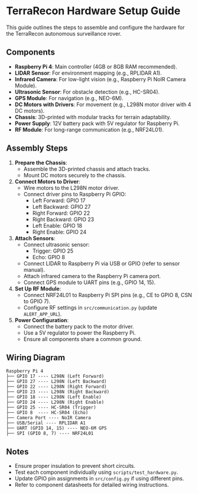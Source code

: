 # TerraRecon Hardware Setup Guide

This guide outlines the steps to assemble and configure the hardware for the TerraRecon autonomous surveillance rover.

## Components
- **Raspberry Pi 4**: Main controller (4GB or 8GB RAM recommended).
- **LIDAR Sensor**: For environment mapping (e.g., RPLIDAR A1).
- **Infrared Camera**: For low-light vision (e.g., Raspberry Pi NoIR Camera Module).
- **Ultrasonic Sensor**: For obstacle detection (e.g., HC-SR04).
- **GPS Module**: For navigation (e.g., NEO-6M).
- **DC Motors with Drivers**: For movement (e.g., L298N motor driver with 4 DC motors).
- **Chassis**: 3D-printed with modular tracks for terrain adaptability.
- **Power Supply**: 12V battery pack with 5V regulator for Raspberry Pi.
- **RF Module**: For long-range communication (e.g., NRF24L01).

## Assembly Steps
1. **Prepare the Chassis**:
   - Assemble the 3D-printed chassis and attach tracks.
   - Mount DC motors securely to the chassis.
2. **Connect Motors to Driver**:
   - Wire motors to the L298N motor driver.
   - Connect driver pins to Raspberry Pi GPIO:
     - Left Forward: GPIO 17
     - Left Backward: GPIO 27
     - Right Forward: GPIO 22
     - Right Backward: GPIO 23
     - Left Enable: GPIO 18
     - Right Enable: GPIO 24
3. **Attach Sensors**:
   - Connect ultrasonic sensor:
     - Trigger: GPIO 25
     - Echo: GPIO 8
   - Connect LIDAR to Raspberry Pi via USB or GPIO (refer to sensor manual).
   - Attach infrared camera to the Raspberry Pi camera port.
   - Connect GPS module to UART pins (e.g., GPIO 14, 15).
4. **Set Up RF Module**:
   - Connect NRF24L01 to Raspberry Pi SPI pins (e.g., CE to GPIO 8, CSN to GPIO 7).
   - Configure RF settings in `src/communication.py` (update `ALERT_APP_URL`).
5. **Power Configuration**:
   - Connect the battery pack to the motor driver.
   - Use a 5V regulator to power the Raspberry Pi.
   - Ensure all components share a common ground.

## Wiring Diagram
```
Raspberry Pi 4
├── GPIO 17 ---- L298N (Left Forward)
├── GPIO 27 ---- L298N (Left Backward)
├── GPIO 22 ---- L298N (Right Forward)
├── GPIO 23 ---- L298N (Right Backward)
├── GPIO 18 ---- L298N (Left Enable)
├── GPIO 24 ---- L298N (Right Enable)
├── GPIO 25 ---- HC-SR04 (Trigger)
├── GPIO 8  ---- HC-SR04 (Echo)
├── Camera Port ---- NoIR Camera
├── USB/Serial ---- RPLIDAR A1
├── UART (GPIO 14, 15) ---- NEO-6M GPS
├── SPI (GPIO 8, 7) ---- NRF24L01
```

## Notes
- Ensure proper insulation to prevent short circuits.
- Test each component individually using `scripts/test_hardware.py`.
- Update GPIO pin assignments in `src/config.py` if using different pins.
- Refer to component datasheets for detailed wiring instructions.